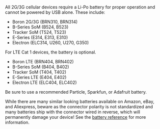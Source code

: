 All 2G/3G cellular devices require a Li-Po battery for proper operation and cannot be powered by USB alone. These include:

- Boron 2G/3G (BRN310, BRN314)
- B-Series SoM (B524, B523)
- Tracker SoM (T524, T523)
- E-Series (E314, E313, E310)
- Electron (ELC314, U260, U270, G350)

For LTE Cat 1 devices, the battery is optional.

- Boron LTE (BRN404, BRN402)
- B-Series SoM (B404, B402)
- Tracker SoM (T404, T402)
- E-Series LTE (E404, E402)
- Electron LTE (ELC404, ELC402)

Be sure to use a recommended Particle, Sparkfun, or Adafruit battery. 

While there are many similar looking batteries available on Amazon, eBay, and Aliexpress, beware as the connector polarity is not standardized and many batteries ship with the connector wired in reverse, which will permanently damage your device! See the [battery reference](/hardware/power/batteries/) for more information.
